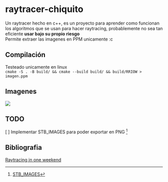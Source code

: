 # raytracer-chiquito
Un raytracer hecho en c++, es un proyecto para aprender como funcionan los algoritmos que se usan para hacer raytracing, probablemente no sea tan eficiente **usar bajo su propio riesgo**  
Permite extraer las imagenes en PPM unicamente :c  
## Compilación
Testeado unicamente en linux  
`cmake -S . -B build/ && cmake --build build/ && build/RRIOW > imagen.ppm`   
## Imagenes
![](imagen.ppm)  
## TODO
[ ] Implementar STB_IMAGES para poder exportar en PNG [^1]
## Bibliografia
[Raytracing in one weekend](https://raytracing.github.io/books/RayTracingInOneWeekend.html#outputanimage)
[^1]: [STB_IMAGES](https://github.com/nothings/stb#stb_libs)

